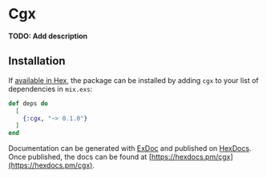 # Cgx

**TODO: Add description**

## Installation

If [available in Hex](https://hex.pm/docs/publish), the package can be installed
by adding `cgx` to your list of dependencies in `mix.exs`:

```elixir
def deps do
  [
    {:cgx, "~> 0.1.0"}
  ]
end
```

Documentation can be generated with [ExDoc](https://github.com/elixir-lang/ex_doc)
and published on [HexDocs](https://hexdocs.pm). Once published, the docs can
be found at [https://hexdocs.pm/cgx](https://hexdocs.pm/cgx).

